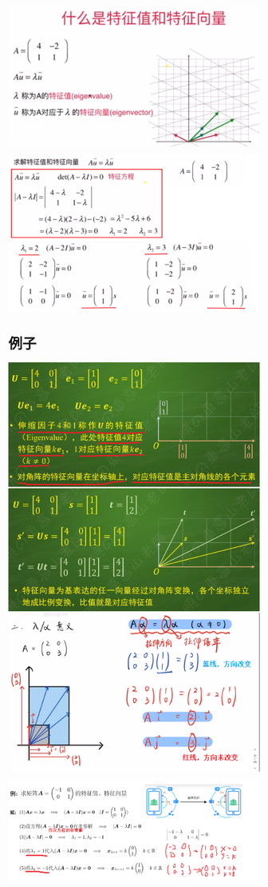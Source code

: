 ![](../photo/Pasted%20image%2020240308164038.png)

![](../photo/Pasted%20image%2020240308164114.png)

# 例子
![](../photo/Pasted%20image%2020240618173558.png)
![](../photo/Pasted%20image%2020240618173741.png)
![](../photo/Pasted%20image%2020240312174901.png)

![](../photo/Pasted%20image%2020240312155822.png)




